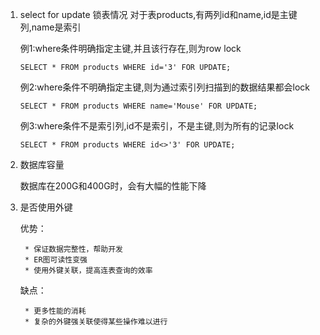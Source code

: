 1. select for update 锁表情况
    对于表products,有两列id和name,id是主键列,name是索引
   
    例1:where条件明确指定主键,并且该行存在,则为row lock
    ```
    SELECT * FROM products WHERE id='3' FOR UPDATE;
    ```
    
    例2:where条件不明确指定主键,则为通过索引列扫描到的数据结果都会lock
    ```
    SELECT * FROM products WHERE name='Mouse' FOR UPDATE;
    ```

    例3:where条件不是索引列,id不是索引，不是主键,则为所有的记录lock
    ```
    SELECT * FROM products WHERE id<>'3' FOR UPDATE;
    ```

2. 数据库容量
    
    数据库在200G和400G时，会有大幅的性能下降

3. 是否使用外键

    优势：
        
        * 保证数据完整性，帮助开发
        * ER图可读性变强
        * 使用外键关联，提高连表查询的效率
    
    缺点：
        
        * 更多性能的消耗
        * 复杂的外键强关联使得某些操作难以进行


